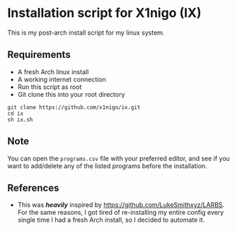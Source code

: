# Installation script for X1nigo (IX)
This is my post-arch install script for my linux system.

## Requirements
- A fresh Arch linux install
- A working internet connection
- Run this script as root
- Git clone this into your root directory

```
git clone https://github.com/x1nigo/ix.git
cd ix
sh ix.sh
```
## Note
You can open the `programs.csv` file with your preferred editor, and see if you want to add/delete
any of the listed programs before the installation.

## References
- This was ***heavily*** inspired by https://github.com/LukeSmithxyz/LARBS. For the same reasons,
I got tired of re-installing my entire config every single time I had a fresh Arch install,
so I decided to automate it.
